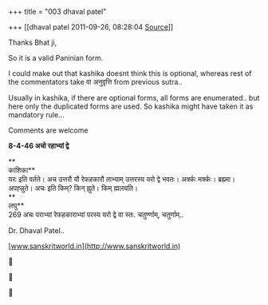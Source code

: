 +++
title = "003 dhaval patel"

+++
[[dhaval patel	2011-09-26, 08:28:04 [Source](https://groups.google.com/g/samskrita/c/CBY470bwZc8)]]



Thanks Bhat ji,

So it is a valid Paninian form.

I could make out that kashika doesnt think this is optional, whereas rest of the commentators take वा अनुवृत्ति from previous sutra..

Usually in kashika, if there are optional forms, all forms are enumerated.. but here only the duplicated forms are used. So kashika might have taken it as mandatory rule...

Comments are welcome

  

**8-4-46 अचो रहाभ्यां द्वे**  

**  
काशिका**  
यरः इति वर्तते। अच उत्तरौ यौ रेफहकारौ ताभ्याम् उत्तरस्य यरो द्वे भवतः। अर्क्कः मर्क्कः। ब्रह्म्मा। अपह्न्नुते। अचः इति किम्? किन् ह्नुते। किम् ह्मलयति।  
**  
लघु**  
269 अचः पराभ्यां रेफहकाराभ्यां परस्य यरो द्वे वा स्तः. चतुर्ण्णाम्, चतुर्णाम्..  
  
Dr. Dhaval Patel..

[www.sanskritworld.in](http://www.sanskritworld.in)  







